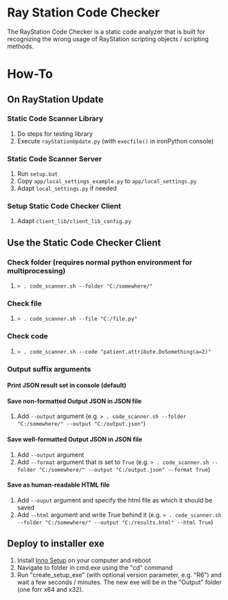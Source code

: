 # Ray Station Code Checker

The RayStation Code Checker is a static code analyzer that is built for recognizing the wrong usage of RayStation scripting objects / scripting methods.
# How-To
## On RayStation Update
### Static Code Scanner Library
1.	Do steps for testing library
2.	Execute `rayStationUpdate.py` (with `execfile()` in ironPython console)
### Static Code Scanner Server
1.	Run `setup.bat`
2.	Copy `app/local_settings_example.py` to `app/local_settings.py`
3.	Adapt `local_settings.py` if needed
### Setup Static Code Checker Client
1.	Adapt `client_lib/client_lib_config.py`
## Use the Static Code Checker Client
### Check folder (requires normal python environment for multiprocessing)
1.	`> . code_scanner.sh --folder "C:/somewhere/"`
### Check file
1.	`> . code_scanner.sh --file "C:/file.py"`
### Check code
1.	`> . code_scanner.sh --code "patient.attribute.DoSomething(a=2)"`
### Output suffix arguments
#### Print JSON result set in console (default)
#### Save non-formatted Output JSON in JSON file
1.	Add `--output` argument (e.g. `> . code_scanner.sh --folder "C:/somewhere/" --output "C:/output.json"`)
#### Save well-formatted Output JSON in JSON file
1.	Add `--output` argument 
2.	Add `--format` argument that is set to `True`
(e.g. `> . code_scanner.sh --folder "C:/somewhere/" --output "C:/output.json" --format True`)
#### Save as human-readable HTML file
1.	Add `--ouput` argument and specify the html file as which it should be saved
2.	Add `--html` argument and write True behind it
(e.g. `> . code_scanner.sh --folder "C:/somewhere/" --output "C:/results.html" --html True`)

## Deploy to installer exe
1. Install [Inno Setup](http://www.jrsoftware.org/isinfo.php) on your computer and reboot
2. Navigate to folder in cmd.exe using the "cd" command
3. Run "create_setup_exe" (with optional version parameter, e.g. "R6") and wait a few seconds / minutes. The new exe will be in the "Output" folder (one forr x64 and x32).